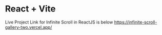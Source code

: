 # React + Vite

Live Project Link for Infinite Scroll in ReactJS is below 
https://infinite-scroll-gallery-two.vercel.app/
